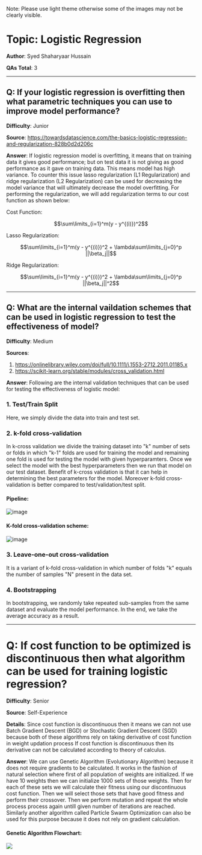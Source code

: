 Note: Please use light theme otherwise some of the images may not be clearly visible.

# Topic: Logistic Regression

**Author**: Syed Shaharyaar Hussain

**QAs Total**: 3

---

## Q: If your logistic regression is overfitting then what parametric techniques you can use to improve model performance?

**Difficulty**: Junior

**Source**: https://towardsdatascience.com/the-basics-logistic-regression-and-regularization-828b0d2d206c


**Answer**: If logistic regression model is overfitting, it means that on training data it gives good performance; but on test data it is not giving as good performance as it gave on training data. This means model has high variance. To counter this issue lasso regularization (L1 Regularization) and ridge regularization (L2 Regularization) can be used for decreasing the model variance that will ultimately decrease the model overfitting. For performing the regularization, we will add regularization terms to our cost function as shown below:

Cost Function:

$$\sum\limits_{i=1}^m(y - y^{(i)})^2$$

Lasso Regularization:

$$\sum\limits_{i=1}^m(y - y^{(i)})^2 + \lambda\sum\limits_{j=0}^p ||\beta_j||$$

Ridge Regularization:

$$\sum\limits_{i=1}^m(y - y^{(i)})^2 + \lambda\sum\limits_{j=0}^p ||\beta_j||^2$$

---

## Q: What are the internal vaildation schemes that can be used in logistic regression to test the effectiveness of model?

**Difficulty**: Medium

**Sources**: 
1. https://onlinelibrary.wiley.com/doi/full/10.1111/j.1553-2712.2011.01185.x
2. https://scikit-learn.org/stable/modules/cross_validation.html

**Answer**: Following are the internal validation techniques that can be used for testing the effectiveness of logistic model:

### 1. Test/Train Split
Here, we simply divide the data into train and test set.

### 2. k-fold cross-validation
In k-cross validation we divide the training dataset into "k" number of sets or folds in which "k-1" folds are used for training the model and remaining one fold is used for testing the model with given hyperparamters. Once we select the model with the best hyperparameters then we run that model on our test dataset. Benefit of k-cross validation is that it can help in determining the best parameters for the model. Moreover k-fold cross-validation is better compared to test/validation/test split.

#### Pipeline:
![image](https://user-images.githubusercontent.com/32700434/124615602-dd08dd00-de8e-11eb-9d8d-c21ccc00cfad.png)

#### K-fold cross-validation scheme:
![image](https://user-images.githubusercontent.com/32700434/124613420-a29e4080-de8c-11eb-859f-a0fb504b8026.png)

### 3. Leave-one-out cross-validation
It is a variant of k-fold cross-validation in which number of folds "k" equals the number of samples "N" present in the data set.

### 4. Bootstrapping
In bootstrapping, we randomly take repeated sub-samples from the same dataset and evaluate the model performance. In the end, we take the average accuracy as a result.

---

# Q: If cost function to be optimized is discontinuous then what algorithm can be used for training logistic regression?

**Difficulty**: Senior

**Source**: Self-Experience

**Details**: Since cost function is discontinuous then it means we can not use Batch Gradient Descent (BGD) or Stochastic Gradient Descent (SGD) because both of these algorithms rely on taking derivative of cost function in weight updation process If cost function is discontinuous then its derivative can not be calculated according to theory of calculus.

**Answer**: We can use Genetic Algorithm (Evolutionary Algorithm) because it does not require gradients to be calculated. It works in the fashion of natural selection where first of all population of weights are initialized. If we have 10 weights then we can initialize 1000 sets of those weights. Then for each of these sets we will calculate their fitness using our discontinuous cost function. Then we will select those sets that have good fitness and perform their crossover. Then we perform mutation and repeat the whole process process again untill given number of iterations are reached. Similarly another algorithm called Particle Swarm Optimization can also be used for this purpose because it does not rely on gradient calculation.

#### Genetic Algorithm Flowchart:
![](https://www.mdpi.com/symmetry/symmetry-12-01758/article_deploy/html/images/symmetry-12-01758-g001-550.jpg)


